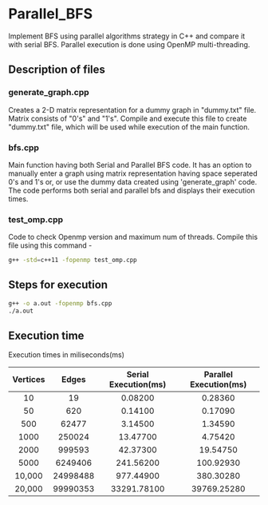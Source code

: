 # Parallel_BFS
Implement BFS using parallel algorithms strategy in C++ and compare it with serial BFS.
Parallel execution is done using OpenMP multi-threading.


## Description of files

### generate_graph.cpp
Creates a 2-D matrix representation for a dummy graph in "dummy.txt" file. Matrix consists of "0's" and "1's". Compile and execute this file to create "dummy.txt" file, which will be used while execution of the main function.

### bfs.cpp
Main function having both Serial and Parallel BFS code. It has an option to manually enter a graph using matrix representation having space seperated 0's and 1's or, or use the dummy data created using 'generate_graph' code. The code performs both serial and parallel bfs and displays their execution times.

### test_omp.cpp
Code to check Openmp version and maximum num of threads. Compile this file using this command -
```sh
g++ -std=c++11 -fopenmp test_omp.cpp
```


## Steps for execution

```sh
g++ -o a.out -fopenmp bfs.cpp
./a.out
```


## Execution time 

Execution times in miliseconds(ms)

| Vertices      | Edges         | Serial Execution(ms)   | Parallel Execution(ms) |
|:-------------:|:-------------:|:------------------:|:------------------:|
| 10            | 19            | 0.08200            | 0.28360            |
| 50            | 620           | 0.14100            | 0.17090            |
| 500           | 62477         | 3.14500            | 1.34590            |
| 1000          | 250024        | 13.47700           | 4.75420            |
| 2000          | 999593        | 42.37300           | 19.54750           |
| 5000          | 6249406       | 241.56200          | 100.92930          |
| 10,000        | 24998488      | 977.44900          | 380.30280          |
| 20,000        | 99990353      | 33291.78100        | 39769.25280        |